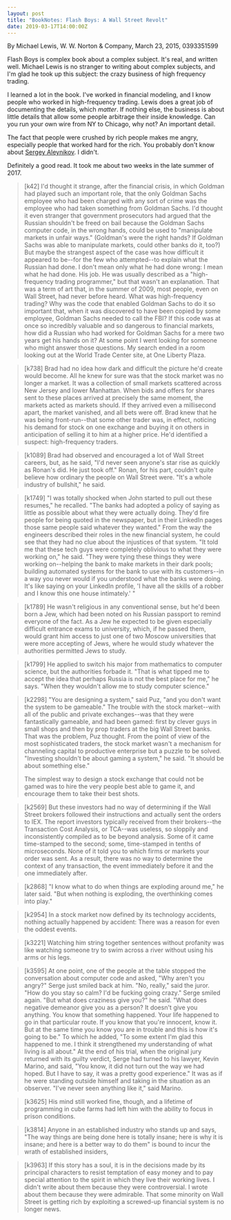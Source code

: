 ```yaml
---
layout: post
title: "BookNotes: Flash Boys: A Wall Street Revolt"
date: 2019-03-17T14:00:00Z
---
```

By Michael Lewis, W. W. Norton & Company, March 23, 2015, 0393351599

Flash Boys is complex book about a complex subject. It's real, and
written well. Michael Lewis is no stranger to writing about complex
subjects, and I'm glad he took up this subject: the crazy business of
high frequency trading.

I learned a lot in the book. I've worked in financial modeling, and I
know people who worked in high-frequency trading. Lewis does a great
job of documenting the details, which _matter_. If nothing else, the
business is about little details that allow some people arbitrage
their inside knowledge. Can you run your own wire from NY to Chicago,
why not? An important detail.

The fact that people were crushed by rich people makes me angry,
especially people that worked hard for the rich. You probably don't
know about [Sergey Aleynikov](http://n99.us/qgt). I didn't.

Definitely a good read. It took me about two weeks in the late summer
of 2017.

> [k42] I'd thought it strange, after the financial crisis, in which
> Goldman had played such an important role, that the only Goldman Sachs
> employee who had been charged with any sort of crime was the employee who
> had taken something from Goldman Sachs. I'd thought it even stranger that
> government prosecutors had argued that the Russian shouldn't be freed on
> bail because the Goldman Sachs computer code, in the wrong hands, could
> be used to "manipulate markets in unfair ways." (Goldman's were the right
> hands? If Goldman Sachs was able to manipulate markets, could other banks
> do it, too?) But maybe the strangest aspect of the case was how difficult
> it appeared to be--for the few who attempted--to explain what the Russian
> had done. I don't mean only what he had done wrong: I mean what he had
> done. His job. He was usually described as a "high-frequency trading
> programmer," but that wasn't an explanation. That was a term of art that,
> in the summer of 2009, most people, even on Wall Street, had never before
> heard. What was high-frequency trading? Why was the code that enabled
> Goldman Sachs to do it so important that, when it was discovered to have
> been copied by some employee, Goldman Sachs needed to call the FBI? If
> this code was at once so incredibly valuable and so dangerous to
> financial markets, how did a Russian who had worked for Goldman Sachs for
> a mere two years get his hands on it? At some point I went looking for
> someone who might answer those questions. My search ended in a room
> looking out at the World Trade Center site, at One Liberty Plaza.

> [k738] Brad had no idea how dark and difficult the picture he'd
> create would become. All he knew for sure was that the stock market
> was no longer a market. It was a collection of small markets
> scattered across New Jersey and lower Manhattan. When bids and
> offers for shares sent to these places arrived at precisely the same
> moment, the markets acted as markets should. If they arrived even a
> millisecond apart, the market vanished, and all bets were off. Brad
> knew that he was being front-run--that some other trader was, in
> effect, noticing his demand for stock on one exchange and buying it
> on others in anticipation of selling it to him at a higher
> price. He'd identified a suspect: high-frequency traders.

> [k1089] Brad had observed and encouraged a lot of Wall Street careers,
> but, as he said, "I'd never seen anyone's star rise as quickly as Ronan's
> did. He just took off." Ronan, for his part, couldn't quite believe how
> ordinary the people on Wall Street were. "It's a whole industry of
> bullshit," he said.

> [k1749] "I was totally shocked when John started to pull out these
> resumes," he recalled. "The banks had adopted a policy of saying as
> little as possible about what they were actually doing. They'd fire
> people for being quoted in the newspaper, but in their LinkedIn pages
> those same people said whatever they wanted." From the way the engineers
> described their roles in the new financial system, he could see that they
> had no clue about the injustices of that system. "It told me that these
> tech guys were completely oblivious to what they were working on," he
> said. "They were tying these things they were working on--helping the
> bank to make markets in their dark pools; building automated systems for
> the bank to use with its customers--in a way you never would if you
> understood what the banks were doing. It's like saying on your LinkedIn
> profile, 'I have all the skills of a robber and I know this one house
> intimately.' "

> [k1789] He wasn't religious in any conventional sense, but he'd been born
> a Jew, which had been noted on his Russian passport to remind everyone of
> the fact. As a Jew he expected to be given especially difficult entrance
> exams to university, which, if he passed them, would grant him access to
> just one of two Moscow universities that were more accepting of Jews,
> where he would study whatever the authorities permitted Jews to study.

> [k1799] He applied to switch his major from mathematics to computer
> science, but the authorities forbade it. "That is what tipped me to
> accept the idea that perhaps Russia is not the best place for me," he
> says. "When they wouldn't allow me to study computer science."

> [k2298] "You are designing a system," said Puz, "and you don't want the
> system to be gameable." The trouble with the stock market--with all of
> the public and private exchanges--was that they were fantastically
> gameable, and had been gamed: first by clever guys in small shops and
> then by prop traders at the big Wall Street banks. That was the problem,
> Puz thought. From the point of view of the most sophisticated traders,
> the stock market wasn't a mechanism for channeling capital to productive
> enterprise but a puzzle to be solved. "Investing shouldn't be about
> gaming a system," he said. "It should be about something else."
>
> The simplest way to design a stock exchange that could not be gamed
> was to hire the very people best able to game it, and encourage them
> to take their best shots.

> [k2569] But these investors had no way of determining if the Wall Street
> brokers followed their instructions and actually sent the orders to IEX.
> The report investors typically received from their brokers--the
> Transaction Cost Analysis, or TCA--was useless, so sloppily and
> inconsistently compiled as to be beyond analysis. Some of it came
> time-stamped to the second; some, time-stamped in tenths of microseconds.
> None of it told you to which firms or markets your order was sent. As a
> result, there was no way to determine the context of any transaction, the
> event immediately before it and the one immediately after.

> [k2868] "I know what to do when things are exploding around me," he later
> said. "But when nothing is exploding, the overthinking comes into play."

> [k2954] In a stock market now defined by its technology accidents,
> nothing actually happened by accident: There was a reason for even the
> oddest events.

> [k3221] Watching him string together sentences without profanity was like
> watching someone try to swim across a river without using his arms or his
> legs.

> [k3595] At one point, one of the people at the table stopped the
> conversation about computer code and asked, "Why aren't you angry?" Serge
> just smiled back at him. "No, really," said the juror. "How do you stay
> so calm? I'd be fucking going crazy." Serge smiled again. "But what does
> craziness give you?" he said. "What does negative demeanor give you as a
> person? It doesn't give you anything. You know that something happened.
> Your life happened to go in that particular route. If you know that
> you're innocent, know it. But at the same time you know you are in
> trouble and this is how it's going to be." To which he added, "To some
> extent I'm glad this happened to me. I think it strengthened my
> understanding of what living is all about." At the end of his trial, when
> the original jury returned with its guilty verdict, Serge had turned to
> his lawyer, Kevin Marino, and said, "You know, it did not turn out the
> way we had hoped. But I have to say, it was a pretty good experience." It
> was as if he were standing outside himself and taking in the situation as
> an observer. "I've never seen anything like it," said Marino.

> [k3625] His mind still worked fine, though, and a lifetime of programming
> in cube farms had left him with the ability to focus in prison
> conditions.

> [k3814] Anyone in an established industry who stands up and says, "The
> way things are being done here is totally insane; here is why it is
> insane; and here is a better way to do them" is bound to incur the wrath
> of established insiders,

> [k3963] If this story has a soul, it is in the decisions made by its
> principal characters to resist temptation of easy money and to pay
> special attention to the spirit in which they live their working
> lives. I didn't write about them because they were controversial.  I
> wrote about them because they were admirable. That some minority on
> Wall Street is getting rich by exploiting a screwed-up financial
> system is no longer news.
